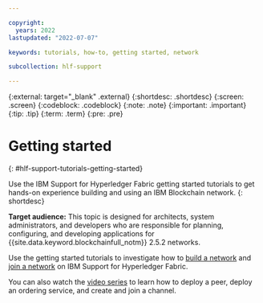 ```yaml
---

copyright:
  years: 2022
lastupdated: "2022-07-07"

keywords: tutorials, how-to, getting started, network

subcollection: hlf-support

---
```


{:external: target="_blank" .external}
{:shortdesc: .shortdesc}
{:screen: .screen}
{:codeblock: .codeblock}
{:note: .note}
{:important: .important}
{:tip: .tip}
{:term: .term}
{:pre: .pre}


# Getting started
{: #hlf-support-tutorials-getting-started}

Use the IBM Support for Hyperledger Fabric getting started tutorials to get hands-on experience building and using an IBM Blockchain network. 
{: shortdesc}

**Target audience:** This topic is designed for architects, system administrators, and developers who are responsible 
for planning, configuring, and developing applications for {{site.data.keyword.blockchainfull_notm}} 2.5.2 networks.

Use the getting started tutorials to investigate how to [build a network](ibm-hlfsupport-console-build-network.md) 
and [join a network](ibm-hlfsupport-console-join-network.md) on IBM Support for Hyperledger Fabric.

You can also watch the [video series](reference/videos.md) to learn how to deploy a peer, deploy an ordering service, 
and create and join a channel. 

